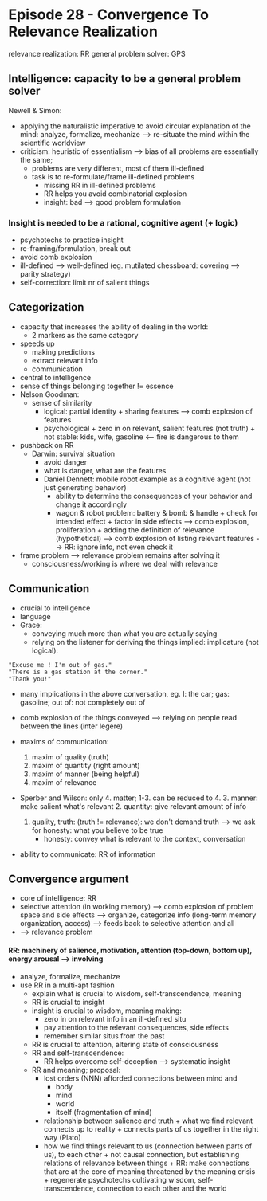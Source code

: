 # Episode 28 - Convergence To Relevance Realization

relevance realization: RR
general problem solver: GPS

## Intelligence: capacity to be a general problem solver
Newell & Simon:
+ applying the naturalistic imperative to avoid circular explanation of the mind: analyze, formalize, mechanize --> re-situate the mind within the scientific worldview
+ criticism: heuristic of essentialism --> bias of all problems are essentially the same;
     + problems are very different, most of them ill-defined
     + task is to re-formulate/frame ill-defined problems
         + missing RR in ill-defined problems
         + RR helps you avoid combinatorial explosion
         + insight: bad --> good problem formulation

### Insight is needed to be a rational, cognitive agent (+ logic)
+ psychotechs to practice insight
+ re-framing/formulation, break out
+ avoid comb explosion
+ ill-defined --> well-defined (eg. mutilated chessboard: covering --> parity strategy)
+ self-correction: limit nr of salient things

## Categorization
+ capacity that increases the ability of dealing in the world:
     * 2 markers as the same category
+ speeds up
     * making predictions
     * extract relevant info
     * communication
+ central to intelligence
+ sense of things belonging together != essence
+ Nelson Goodman:
    * sense of similarity
        - logical: partial identity
               + sharing features --> comb explosion of features
        - psychological
               + zero in on relevant, salient features (not truth)
               + not stable: kids, wife, gasoline <-- fire is dangerous to them
+ pushback on RR
   + Darwin: survival situation
        + avoid danger
        + what is danger, what are the features
        + Daniel Dennett: mobile robot example as a cognitive agent (not just generating behavior)
             + ability to determine the consequences of your behavior and change it accordingly
             + wagon & robot problem: battery & bomb & handle
                    + check for intended effect
                    + factor in side effects --> comb explosion, proliferation
                    + adding the definition of relevance (hypothetical) --> comb explosion of listing relevant features
--> RR: ignore info, not even check it
+ frame problem --> relevance problem remains after solving it
     + consciousness/working is where we deal with relevance

## Communication
+ crucial to intelligence
+ language
+ Grace:
    + conveying much more than what you are actually saying
    + relying on the listener for deriving the things implied: implicature (not logical):
    
```
"Excuse me ! I'm out of gas."
"There is a gas station at the corner."
"Thank you!"
``` 
    
         
+ many implications in the above conversation, eg. I: the car; gas: gasoline; out of: not completely out of
+ comb explosion of the things conveyed --> relying on people read between the lines (inter legere)
+ maxims of communication:
    1. maxim of quality (truth)
    2. maxim of quantity (right amount)
    3. maxim of manner (being helpful)
    4. maxim of relevance
          
+ Sperber and Wilson: only 4. matter; 1-3. can be reduced to 4.
    3. manner: make salient what's relevant
    2. quantity: give relevant amount of info
    1. quality, truth: (truth != relevance): we don't demand truth --> we ask for honesty: what you believe to be true
        + honesty: convey what is relevant to the context, conversation
+ ability to communicate: RR of information

## Convergence argument
+ core of intelligence: RR
+ selective attention (in working memory) --> comb explosion of problem space and side effects --> organize, categorize info (long-term memory organization, access) --> feeds back to selective attention and all
+ --> relevance problem

#### RR: machinery of salience, motivation, attention (top-down, bottom up), energy arousal --> involving
+ analyze, formalize, mechanize
+ use RR in a multi-apt fashion
    + explain what is crucial to wisdom, self-transcendence, meaning
    + RR is crucial to insight
    + insight is crucial to wisdom, meaning making:
         + zero in on relevant info in an ill-defined situ
         + pay attention to the relevant consequences, side effects
         + remember similar situs from the past
    + RR is crucial to attention, altering state of consciousness
    + RR and self-transcendence:
        + RR helps overcome self-deception --> systematic insight
    + RR and meaning; proposal:
        + lost orders (NNN) afforded connections between mind and
             + body
             + mind
             + world
             + itself (fragmentation of mind)
       + relationship between salience and truth
             + what we find relevant connects up to reality
             + connects parts of us together in the right way (Plato)
       + how we find things relevant to us (connection between parts of us), to each other
             + not causal connection, but establishing relations of relevance between things
             + RR: make connections that are at the core of meaning threatened by the meaning crisis
             + regenerate psychotechs cultivating wisdom, self-transcendence, connection to each other and the world